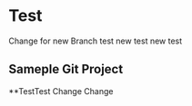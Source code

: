# Test
Change for new Branch 
test
new test new test

## Sameple Git Project
**TestTest
Change Change
